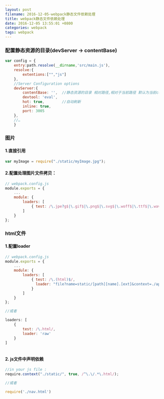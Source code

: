 ```yaml
---
layout: post
filename: 2016-12-05-webpack静态文件依赖处理
title: webpack静态文件依赖处理
date: 2016-12-05 13:55:01 +0800
categories: webpack
tags: webpack
---
```


### 配置静态资源的目录(devServer -> contentBase)

```javascript
var config = {
    entry:path.resolve(__dirname,'src/main.js'),
    resolve:{
        extentions:["","js"]
    },
    //Server Configuration options
    devServer:{
        contentBase: '',  //静态资源的目录 相对路径,相对于当前路径 默认为当前config所在的目录
        devtool: 'eval',
        hot: true,        //自动刷新
        inline: true,    
        port: 3005        
    },
    //…
    }
```

### 图片

#### 1.直接引用

```javascript
var myImage = require("./static/myImage.jpg");
```

#### 2.配置处理图片文件拷贝：

```javascript
// webpack.config.js
module.exports = {
    ...
    module: {
        loaders: [
            { test: /\.jpe?g$|\.gif$|\.png$|\.svg$|\.woff$|\.ttf$|\.wav$|\.mp3$/, loader: "file" }
        ]
    }
};
```

### html文件

#### 1.配置loader

```javascript
// webpack.config.js
module.exports = {
    ...
    module: {
        loaders: [
            { test: /\.(html)$/,
              loader: "file?name=static/[path][name].[ext]&context=./app/static"
            }
        ]
    }
};

//或者 

loaders: [
    {
        test: /\.html/,
        loader: 'raw'
    }
]
    
```

#### 2. js文件中声明依赖

```javascript
//in your js file :
require.context("./static/", true, /^\.\/.*\.html/);

//或者

require('./nav.html')  
```



